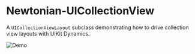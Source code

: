 Newtonian-UICollectionView
==========================

A `UICollectionViewLayout` subclass demonstrating how to drive collection view layouts with UIKit Dynamics.

![Demo](http://f.cl.ly/items/2I0M3O080o2U1E27400h/newtonianCollectionView@2x.gif)
